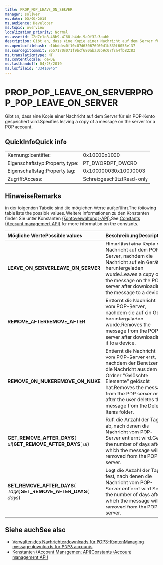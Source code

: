 ```yaml
---
title: PROP_POP_LEAVE_ON_SERVER
manager: soliver
ms.date: 03/09/2015
ms.audience: Developer
ms.topic: overview
localization_priority: Normal
ms.assetid: 22d7c1e8-48b9-4768-b4de-9a9f32a3aabb
description: Gibt an, dass eine Kopie einer Nachricht auf dem Server für ein POP-Konto gespeichert wird.
ms.openlocfilehash: e1bbddea0f10c07d630676960d1b330f6055e137
ms.sourcegitcommit: 8657170d071f9bcf680aba50b9c07f2a4fb82283
ms.translationtype: MT
ms.contentlocale: de-DE
ms.lasthandoff: 04/28/2019
ms.locfileid: "33410945"
---
```

# <a name="prop_pop_leave_on_server"></a><span data-ttu-id="322dc-103">PROP_POP_LEAVE_ON_SERVER</span><span class="sxs-lookup"><span data-stu-id="322dc-103">PROP_POP_LEAVE_ON_SERVER</span></span>

<span data-ttu-id="322dc-104">Gibt an, dass eine Kopie einer Nachricht auf dem Server für ein POP-Konto gespeichert wird.</span><span class="sxs-lookup"><span data-stu-id="322dc-104">Specifies leaving a copy of a message on the server for a POP account.</span></span>
  
## <a name="quick-info"></a><span data-ttu-id="322dc-105">QuickInfo</span><span class="sxs-lookup"><span data-stu-id="322dc-105">Quick info</span></span>

|||
|:-----|:-----|
|<span data-ttu-id="322dc-106">Kennung:</span><span class="sxs-lookup"><span data-stu-id="322dc-106">Identifier:</span></span>  <br/> |<span data-ttu-id="322dc-107">0x1000</span><span class="sxs-lookup"><span data-stu-id="322dc-107">0x1000</span></span>  <br/> |
|<span data-ttu-id="322dc-108">Eigenschaftstyp:</span><span class="sxs-lookup"><span data-stu-id="322dc-108">Property type:</span></span>  <br/> |<span data-ttu-id="322dc-109">PT_DWORD</span><span class="sxs-lookup"><span data-stu-id="322dc-109">PT_DWORD</span></span>  <br/> |
|<span data-ttu-id="322dc-110">Eigenschaftstag:</span><span class="sxs-lookup"><span data-stu-id="322dc-110">Property tag:</span></span>  <br/> |<span data-ttu-id="322dc-111">0x10000003</span><span class="sxs-lookup"><span data-stu-id="322dc-111">0x10000003</span></span>  <br/> |
|<span data-ttu-id="322dc-112">Zugriff:</span><span class="sxs-lookup"><span data-stu-id="322dc-112">Access:</span></span>  <br/> |<span data-ttu-id="322dc-113">Schreibgeschützt</span><span class="sxs-lookup"><span data-stu-id="322dc-113">Read-only</span></span>  <br/> |
   
## <a name="remarks"></a><span data-ttu-id="322dc-114">Hinweise</span><span class="sxs-lookup"><span data-stu-id="322dc-114">Remarks</span></span>

<span data-ttu-id="322dc-115">In der folgenden Tabelle sind die möglichen Werte aufgeführt.</span><span class="sxs-lookup"><span data-stu-id="322dc-115">The following table lists the possible values.</span></span> <span data-ttu-id="322dc-116">Weitere Informationen zu den Konstanten finden Sie unter Konstanten [(Kontoverwaltungs-API).](constants-account-management-api.md)</span><span class="sxs-lookup"><span data-stu-id="322dc-116">See [Constants (Account management API)](constants-account-management-api.md) for more information on the constants.</span></span> 
  
|<span data-ttu-id="322dc-117">**Mögliche Werte**</span><span class="sxs-lookup"><span data-stu-id="322dc-117">**Possible values**</span></span>|<span data-ttu-id="322dc-118">**Beschreibung**</span><span class="sxs-lookup"><span data-stu-id="322dc-118">**Description**</span></span>|
|:-----|:-----|
|<span data-ttu-id="322dc-119">**LEAVE_ON_SERVER**</span><span class="sxs-lookup"><span data-stu-id="322dc-119">**LEAVE_ON_SERVER**</span></span> <br/> |<span data-ttu-id="322dc-120">Hinterlässt eine Kopie der Nachricht auf dem POP-Server, nachdem die Nachricht auf ein Gerät heruntergeladen wurde.</span><span class="sxs-lookup"><span data-stu-id="322dc-120">Leaves a copy of the message on the POP server after downloading the message to a device.</span></span>  <br/> |
|<span data-ttu-id="322dc-121">**REMOVE_AFTER**</span><span class="sxs-lookup"><span data-stu-id="322dc-121">**REMOVE_AFTER**</span></span> <br/> |<span data-ttu-id="322dc-122">Entfernt die Nachricht vom POP-Server, nachdem sie auf ein Gerät heruntergeladen wurde.</span><span class="sxs-lookup"><span data-stu-id="322dc-122">Removes the message from the POP server after downloading it to a device.</span></span>  <br/> |
|<span data-ttu-id="322dc-123">**REMOVE_ON_NUKE**</span><span class="sxs-lookup"><span data-stu-id="322dc-123">**REMOVE_ON_NUKE**</span></span> <br/> |<span data-ttu-id="322dc-124">Entfernt die Nachricht vom POP-Server erst, nachdem der Benutzer die Nachricht aus dem Ordner "Gelöschte Elemente" gelöscht hat.</span><span class="sxs-lookup"><span data-stu-id="322dc-124">Removes the message from the POP server only after the user deletes the message from the Deleted Items folder.</span></span>  <br/> |
|<span data-ttu-id="322dc-125">**GET_REMOVE_AFTER_DAYS**( _ul_)</span><span class="sxs-lookup"><span data-stu-id="322dc-125">**GET_REMOVE_AFTER_DAYS**( _ul_)</span></span>  <br/> |<span data-ttu-id="322dc-126">Ruft die Anzahl der Tage ab, nach denen die Nachricht vom POP-Server entfernt wird.</span><span class="sxs-lookup"><span data-stu-id="322dc-126">Gets the number of days after which the message will be removed from the POP server.</span></span>  <br/> |
|<span data-ttu-id="322dc-127">**SET_REMOVE_AFTER_DAYS**( _Tage_)</span><span class="sxs-lookup"><span data-stu-id="322dc-127">**SET_REMOVE_AFTER_DAYS**( _days_)</span></span>  <br/> |<span data-ttu-id="322dc-128">Legt die Anzahl der Tage fest, nach denen die Nachricht vom POP-Server entfernt wird.</span><span class="sxs-lookup"><span data-stu-id="322dc-128">Sets the number of days after which the message will be removed from the POP server.</span></span>  <br/> |
   
## <a name="see-also"></a><span data-ttu-id="322dc-129">Siehe auch</span><span class="sxs-lookup"><span data-stu-id="322dc-129">See also</span></span>

- [<span data-ttu-id="322dc-130">Verwalten des Nachrichtendownloads für POP3-Konten</span><span class="sxs-lookup"><span data-stu-id="322dc-130">Managing message downloads for POP3 accounts</span></span>](managing-message-downloads-for-pop3-accounts.md) 
- [<span data-ttu-id="322dc-131">Konstanten (Account Management API)</span><span class="sxs-lookup"><span data-stu-id="322dc-131">Constants (Account management API)</span></span>](constants-account-management-api.md)

